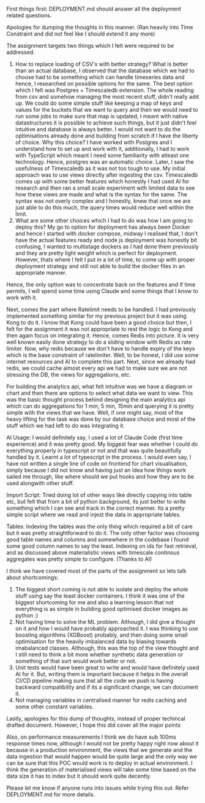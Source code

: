 First things first: DEPLOYMENT.md should answer all the deployment related questions.

Apologies for dumping the thoughts in this manner. (Ran heavily into Time Constraint and did not feel like I should extend it any more)

The assignment targets two things which I felt were required to be addressed.
1. How to replace loading of CSV's with better strategy?
What is better than an actual database, I observed that the database which we had to choose had to be something which can handle timeseries data and hence, I researched on possible options for the same. The best option which I felt was Postgres + Timescaledb extension.
The whole reading from csv and somehow managing the most recent stuff, didn't really add up. We could do some simple stuff like keeping a map of keys and values for the buckets that we want to query and then we would need to run some jobs to make sure that map is updated, I meant with native datastructures it is possible to achieve such things, but it just didn't feel intuitive and database is always better. I would not want to do the optimisations already done and building from scratch if I have the liberty of choice.
Why this choice?
I have worked with Postgres and I understand how to set up and work with it, additionally, I had to work with TypeScript which meant I need some familiarity with atleast one technology. Hence, postgres was an automatic choice. Later, I saw the usefulness of Timescaledb as it was not too tough to use. My initial approach was to use views directly after ingesting the csv. Timescaledb comes up with some better features which honestly I had used AI for research and then ran a small scale experiment with limited data to see how these views are made and what is the syntax for the same. The syntax was not overly complex and I honestly, knew that once we are just able to do this much, the query times would reduce well within the limit.
2. What are some other choices which I had to do was how I am going to deploy this?
My go to option for deployment has always been Docker and hence I started with docker compose, midway I realised that, I don't have the actual features ready and node js deployment was honestly bit confusing, I wanted to multistage dockers as I had done them previously and they are pretty light weight which is perfect for deployment. However, thats where I felt I put in a lot of time, to come up with proper deployment strategy and still not able to build the docker files in an appropriate manner.

Hence, the only option was to concentrate back on the features and if time permits, I will spend some time using Claude and some things that I know to work with it.

Next, comes the part where Ratelimit needs to be handled. I had previously implemented something similar for my previous project but it was using Kong to do it. I know that Kong could have been a good choice but then, I felt for the assignment it was not appropriate to rest the logic to Kong and then again focus on integrating it. Hence, comes Redis into picture. It is very well known easily done strategy to do a sliding window with Redis as rate limiter. Now, why redis because we don't have to handle expiry of the keys which is the base constraint of ratelimiter. Well, to be honest, I did use some internet resources and AI to complete this part. Next, since we already had redis, we could cache almost every api we had to make sure we are not stressing the DB, the views for aggregations, etc. 

For building the analytics api, what felt intuitive was we have a diagram or chart and then there are options to select what data we want to view. This was the basic thought process behind designing the main analytics api which can do aggregations for 1 min, 5 min, 15min
and querying it is pretty simple with the views that we have. Well, if one might say, most of the heavy lifting for the task was done by our database choice and most of the stuff which we had left to do was integrating it. 

AI Usage:
I would definitely say, I used a lot of Claude Code (first time experience) and it was pretty good. My biggest fear was whether I could do everything properly in typescript or not and that was quite beautifully handled by it. Learnt a lot of typescript in the process.
I would even say, I have not written a single line of code on frontend for chart visualisation, simply because I did not know and having just an idea how things work sailed me through, like where should we put hooks and how they are to be used alongwith other stuff.

Import Script:
Tried doing lot of other ways like directly copying into table etc, but felt that from a bit of python background, its just better to write something which I can see and track in the correct manner. Its a pretty simple script where we read and injest the data in appropriate tables.

Tables:
Indexing the tables was the only thing which required a bit of care but it was pretty straightforward to do it. The only other factor was choosing good table names and columns and somewhere in the codebase I found some good column names to say the least. Indexing on ids for fast retrieval, and as discussed above materialistic views with timescale continous aggregates was pretty simple to configure. (Thanks to AI)

I think we have covered most of the parts of the assignment so lets talk about shortcomings:
1. The biggest short coming is not able to isolate and deploy the whole stuff using say the least docker containers. I think it was one of the biggest shortcoming for me and also a learning lesson that not everything is as simple in building good optimised docker images as python :)
2. Not having time to solve the ML problem. Although, I did give a thought on it and how I would have probably approached it. I was thinking to use boosting algorithms (XGBoost) probably, and then doing some small optimisation for the heavily imbalanced data by biasing towards imabalanced classes. Although, this was the top of the view thought and I still need to think a bit more whether synthetic data generation or something of that sort would work better or not.
3. Unit tests would have been great to write and would have definitely used AI for it. But, writing them is important because it helps in the overall CI/CD pipeline making sure that all the code we push is having backward compatibility and if its a significant change, we can document it.
4. Not managing variables in centralised manner for redis caching and some other constant variables.

Lastly, apologies for this dump of thoughts, instead of proper techincal drafted document. However, I hope this did cover all the major points

Also, on performance measurements I think we do have sub 100ms response times now, although I would not be pretty happy right now about it because in a production environment, the views that we generate and the data ingestion that would happen would be quite large and the only way we can be sure that this POC would work is to deploy in actual environment. I think the generation of materialised views will take some time based on the data size it has to index but it should work quite decently.

Please let me know if anyone runs into issues while trying this out. Refer DEPLOYMENT.md for more details.
